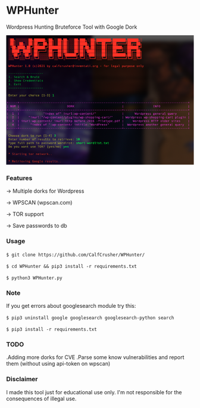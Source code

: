 # WPHunter
Wordpress Hunting Bruteforce Tool with Google Dork

![](https://github.com/CalfCrusher/WPHunter/blob/main/img/WPHunter.png)

### Features

-> Multiple dorks for Wordpress

-> WPSCAN (wpscan.com)

-> TOR support

-> Save passwords to db

### Usage

`$ git clone https://github.com/CalfCrusher/WPHunter/`

`$ cd WPHunter && pip3 install -r requirements.txt`

`$ python3 WPHunter.py`


### Note

If you get errors about googlesearch module try this:

`$ pip3 uninstall google googlesearch googlesearch-python search`

`$ pip3 install -r requirements.txt`

### TODO

.Adding more dorks for CVE
.Parse some know vulnerabilities and report them (without using api-token on wpscan)

### Disclaimer

I made this tool just for educational use only. I'm not responsible for the consequences of illegal use.

